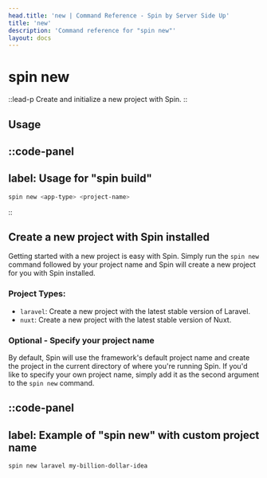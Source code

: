 ```yaml
---
head.title: 'new | Command Reference - Spin by Server Side Up'
title: 'new'
description: 'Command reference for "spin new"'
layout: docs
---
```

# spin new
::lead-p
Create and initialize a new project with Spin.
::

## Usage
::code-panel
---
label: Usage for "spin build"
---
```bash
spin new <app-type> <project-name>
```
::
## Create a new project with Spin installed
Getting started with a new project is easy with Spin. Simply run the `spin new` command followed by your project name and Spin will create a new project for you with Spin installed.

### Project Types:
- `laravel`: Create a new project with the latest stable version of Laravel.
- `nuxt`: Create a new project with the latest stable version of Nuxt.

### Optional - Specify your project name
By default, Spin will use the framework's default project name and create the project in the current directory of where you're running Spin. If you'd like to specify your own project name, simply add it as the second argument to the `spin new` command.

::code-panel
---
label: Example of "spin new" with custom project name
---
```bash
spin new laravel my-billion-dollar-idea
```